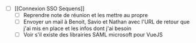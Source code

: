 - [ ] [[Connexion SSO Sequens]]
	- [ ] Reprendre note de réunion et les mettre au propre
	- [ ] Envoyer un mail à Benoit, Savio et Nathan avec l'URL de retour que j'ai mis en place et les infos dont j'ai besoin
	- [ ] Voir s'il existe des librairies SAML microsoft pour VueJS